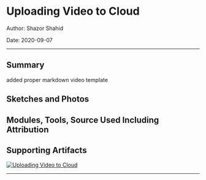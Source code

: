 # Uploading Video to Cloud

Author: Shazor Shahid

Date: 2020-09-07

-----

## Summary

added proper markdown video template

## Sketches and Photos

## Modules, Tools, Source Used Including Attribution

## Supporting Artifacts

[![Uploading Video to Cloud](http://img.youtube.com/vi/tTrZoOjkZ04/0.jpg)](https://youtu.be/tTrZoOjkZ04 " ")

-----
